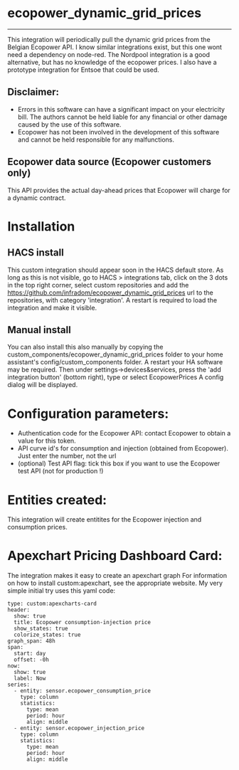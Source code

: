 # ecopower_dynamic_grid_prices

--------

This integration will periodically pull the dynamic grid prices from the Belgian Ecopower API.
I know similar integrations exist, but this one wont need a dependency on node-red. 
The Nordpool integration is a good alternative, but has no knowledge of the ecopower prices.
I also have a prototype integration for Entsoe that could be used.

## Disclaimer:
 - Errors in this software can have a significant impact on your electricity bill.
 The authors cannot be held liable for any financial or other damage caused by the use of this software. 
 - Ecopower has not been involved in the development of this software and cannot be held responsible for any malfunctions.


## Ecopower data source (Ecopower customers only)
This API provides the actual day-ahead prices that Ecopower will charge for a dynamic contract.


# Installation

## HACS install
This custom integration should appear soon in the HACS default store. 
As long as this is not visible,  go to HACS > integrations tab, click on the 3 dots in the top right corner, select custom repositories and add the https://github.com/infradom/ecopower_dynamic_grid_prices url to the repositories, with category 'integration'. A restart is required to load the integration and make it visible.

## Manual install
You can also install this also manually by copying the custom_components/ecopower_dynamic_grid_prices folder to your home assistant's config/custom_components folder. A restart your HA software may be required.
Then under settings->devices&services, press the 'add integration button' (bottom right), type or select EcopowerPrices 
A config dialog will be displayed.

# Configuration parameters:

- Authentication code for the Ecopower API: contact Ecopower to obtain a value for this token. 
- API curve id's for consumption and injection (obtained from Ecopower). Just enter the number, not the url
- (optional) Test API flag: tick this box if you want to use the Ecopower test API (not for production !)


# Entities created:
This integration will create entitites for the Ecopower injection and consumption prices.

# Apexchart Pricing Dashboard Card:
The integration makes it easy to create an apexchart graph 
For information on how to install custom:apexchart, see the appropriate website.
My very simple initial try uses this yaml code:

```
type: custom:apexcharts-card
header:
  show: true
  title: Ecopower consumption-injection price
  show_states: true
  colorize_states: true
graph_span: 48h
span:
  start: day
  offset: -0h
now:
  show: true
  label: Now
series:
  - entity: sensor.ecopower_consumption_price
    type: column
    statistics: 
      type: mean
      period: hour
      align: middle
  - entity: sensor.ecopower_injection_price
    type: column
    statistics: 
      type: mean
      period: hour
      align: middle
```



